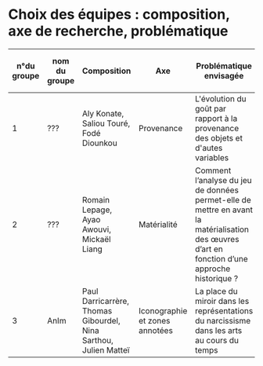 # Choix des équipes : composition, axe de recherche, problématique

| n°du groupe 	| nom du groupe 	| Composition 	| Axe 	| Problématique envisagée 	| Lien vers le PAD | Repo Github  | Support Slide
|-	|-	|-	|-	|-	|-	|- |- |
| 1 	|  ???	|Aly Konate, Saliou Touré, Fodé Diounkou	| Provenance 	| L'évolution du goût par rapport à la provenance des objets et d'autes variables 	| [voir](https://annuel2.framapad.org/p/dathda_groupe1)  |   [consulter](https://zale-14.github.io/PROVENANCE_DES_OEUVRES/)    | [jour1](https://github.com/antoinecourtin/seminaire_M2_InfoCom_ParisNanterre_2021/blob/main/support_groupe/jour1/groupe1_20210504.pdf) ; [jour2](https://github.com/antoinecourtin/seminaire_M2_InfoCom_ParisNanterre_2021/blob/main/support_groupe/jour2/groupe1_20210505.pdf) ; [jour3]()  ; [final]()   |
| 2 	| ??? 	|Romain  Lepage, Ayao Awouvi, Mickaël Liang	| Matérialité 	| Comment l’analyse du jeu de données permet-elle de mettre en avant la matérialisation des œuvres d’art en fonction d’une approche historique ?	| [voir](https://annuel2.framapad.org/p/dathda_groupe2)    |  [consulter](https://228-ayao.github.io/Seminaire_projet_materialite/)   |
| 3 	| AnIm 	|Paul Darricarrère, Thomas Gibourdel, Nina Sarthou, Julien Matteï  	| Iconographie et zones annotées 	| La place du miroir dans les représentations du narcissisme dans les arts au cours du temps| [voir](https://annuel2.framapad.org/p/dathda_groupe3)    |  [consulter](https://caiusjuliuscaesar.github.io/AnIm/)   |
